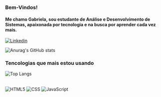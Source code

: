 ### Bem-Vindos!
#### Me chamo Gabriela, sou estudante de Análise e Desenvolvimento de Sistemas, apaixonada por tecnologia e na busca por aprender cada vez mais.

[![Linkedin](https://img.shields.io/badge/LinkedIn-0077B5?style=for-the-badge&logo=linkedin&logoColor=white)](https://www.linkedin.com/in/gabriela-iaccino-88b5731bb/)


![Anurag's GitHub stats](https://github-readme-stats.vercel.app/api?username=Gawbb&show_icons=true&theme=radical)

### Tencologias que mais estou usando

![Top Langs](https://github-readme-stats.vercel.app/api/top-langs/?username=Gawbb&layout=compact)
<div style ="display: inline_block"></br>
    <img align ="center" alt=" HTML5 " src = "https://img.shields.io/badge/HTML5-E34F26?style=for-the-badge&logo=html5&logoColor=white " >
    <img align ="center" alt=" CSS " src = "https://img.shields.io/badge/CSS3-1572B6?style=for-the-badge&logo=css3&logoColor=white   " >
    <img align ="center" alt=" JavaScript " src = "https://img.shields.io/badge/JavaScript-323330?style=for-the-badge&logo=javascript&logoColor=F7DF1E  " >
</div></br>
